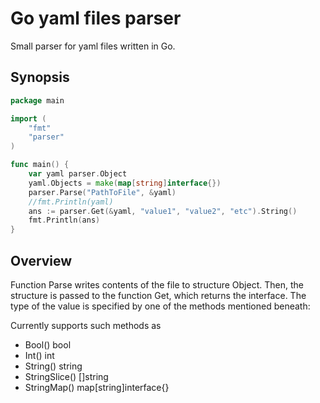 # Go yaml files parser
Small parser for yaml files written in Go. 

## Synopsis 
```GO
package main

import (
	"fmt"
	"parser"
)

func main() {
	var yaml parser.Object
	yaml.Objects = make(map[string]interface{})
	parser.Parse("PathToFile", &yaml)
	//fmt.Println(yaml)
	ans := parser.Get(&yaml, "value1", "value2", "etc").String()
	fmt.Println(ans)
}
```

## Overview
Function Parse writes contents of the file to structure Object. 
Then, the structure is passed to the function Get, which returns the interface. The type of the value is specified by one of the methods mentioned beneath:

Currently supports such methods as 	
  * Bool() bool
  * Int() int
  * String() string
  * StringSlice() []string
  * StringMap() map[string]interface{}
